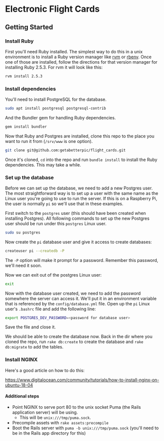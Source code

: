# Electronic Flight Cards

## Getting Started

### Install Ruby

First you'll need Ruby installed. The simplest way to do this in a unix
environment is to install a Ruby version manager like
[rvm](https://rvm.io/rvm/install) or
[rbenv](https://github.com/rbenv/rbenv#installation). Once one of those
are installed, follow the directions for that version manager
for installing Ruby 2.5.3. For rvm it will look like this:
```bash
rvm install 2.5.3
```

### Install dependencies

You'll need to install PostgreSQL for the database.
```bash
sudo apt install postgresql postgresql-contrib
```
And the Bundler gem for handling Ruby dependencies.
```bash
gem install bundler
```

Now that Ruby and Postgres are installed, clone this repo to the place you want to
run it from (`/srv/www` is one option).
```bash
git clone git@github.com:getabetterpic/flight_cards.git
```

Once it's cloned, `cd` into the repo and run `bundle install`
to install the Ruby dependencies. This may take a while.

### Set up the database

Before we can set up the database, we need to add a new Postgres user. The
most straightforward way is to set up a user with the same name as the Linux
user you're going to use to run the server. If this is on a Raspberry Pi, 
the user is normally `pi` so we'll use that in these examples.

First switch to the `postgres` user (this should have been created when installing Postgres).
All following commands to set up the new Postgres user should be run under this `postgres`
Linux user. 
```bash
sudo su postgres
```

Now create the `pi` database user and give it access to create databases:
```bash
createuser pi --createdb -P
```
The `-P` option will make it prompt for a password. Remember this password,
we'll need it soon.

Now we can exit out of the postgres Linux user:
```bash
exit
```

Now with the database user created, we need to add the password somewhere
the server can access it. We'll put it in an environment variable that is
referenced by the `config/database.yml` file. Open up the `pi` Linux user's
`.bashrc` file and add the following line:
```bash
export POSTGRES_DEV_PASSWORD=<password for database user>
```
Save the file and close it.

We should be able to create the database now. Back in the dir where you
cloned the repo, run `rake db:create` to create the database and
`rake db:migrate` to add the tables.

### Install NGINX

Here's a good article on how to do this:

https://www.digitalocean.com/community/tutorials/how-to-install-nginx-on-ubuntu-18-04

#### Additional steps

* Point NGINX to serve port 80 to the unix socket Puma (the Rails application server) will be using.
  * This will be `unix:///tmp/puma.sock`.
* Precompile assets with `rake assets:precompile`
* Boot the Rails server with `puma -b unix:///tmp/puma.sock` (you'll need to be in the Rails app directory for this)
